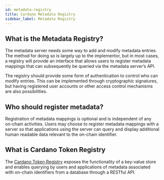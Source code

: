 ```yaml
---
id: metadata-registry
title: Cardano Metadata Registry
sidebar_label: Metadata Registry
---
```


## What is the Metadata Registry?

The metadata server needs some way to add and modify metadata entries. The method for doing so is largely up to the implementor, but in most cases, a registry will provide an interface that allows users to register metadata mappings that can subsequently be queried via the metadata server’s API.

The registry should provide some form of authentication to control who can modify entries. This can be implemented through cryptographic signatures, but having registered user accounts or other access control mechanisms are also possibilities.

## Who should register metadata?

Registration of metadata mappings is optional and is independent of any on-chain activities.
Users may choose to register metadata mappings with a server so that applications using the server can query and display additional human readable data relevant to the on-chain identifier.

## What is Cardano Token Registry

The [Cardano Token Registry](../native-tokens/submit-entry-to-cardano-token-registry) exposes the functionality of a key-value store and enables querying by users and applications of metadata associated with on-chain identifiers from a database through a RESTful API.
